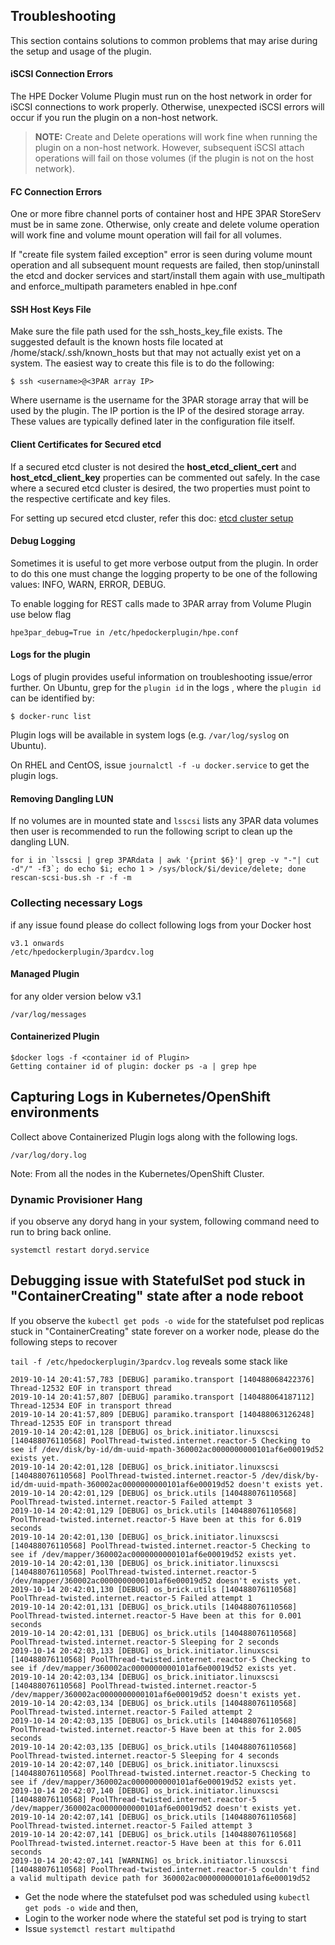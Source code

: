 ## Troubleshooting

This section contains solutions to common problems that may arise during the setup and usage of the plugin.

#### iSCSI Connection Errors
The HPE Docker Volume Plugin must run on the host network in order for iSCSI connections to work properly. Otherwise, unexpected iSCSI errors will occur if you run the plugin on a non-host network.

>**NOTE:** Create and Delete operations will work fine when running the plugin on a non-host network. However, subsequent iSCSI attach operations will fail on those volumes (if the plugin is not on the host network).

#### FC Connection Errors
One or more fibre channel ports of container host and HPE 3PAR StoreServ must be in same zone. Otherwise, only create and delete volume operation will work fine and volume mount operation will fail for all volumes.

If "create file system failed exception" error is seen during volume mount operation and all subsequent mount requests are failed, then stop/uninstall the etcd and docker services and start/install them again with use_multipath and enforce_multipath parameters enabled in hpe.conf

#### SSH Host Keys File

Make sure the file path used for the ssh_hosts_key_file exists. The suggested default is the known hosts file located at /home/stack/.ssh/known_hosts but that may not actually exist yet on a system. The easiest way to create this file is to do the following:
```
$ ssh <username>@<3PAR array IP>
```

Where username is the username for the 3PAR storage array that will be used by the plugin. The IP portion is the IP of the desired storage array. These values are typically defined later in the configuration file itself.

#### Client Certificates for Secured etcd

If a secured etcd cluster is not desired the **host_etcd_client_cert** and **host_etcd_client_key** properties can be commented out safely. In the case where a secured etcd cluster is desired, the two properties must point to the respective certificate and key files.

For setting up secured etcd cluster, refer this doc:
[etcd cluster setup](/docs/advanced/etcd_cluster_setup.md)

#### Debug Logging

Sometimes it is useful to get more verbose output from the plugin. In order to do this one must change the logging property to be one of the following values: INFO, WARN, ERROR, DEBUG.

To enable logging for REST calls made to 3PAR array from Volume Plugin use below flag
```
hpe3par_debug=True in /etc/hpedockerplugin/hpe.conf
```

#### Logs for the plugin

Logs of plugin provides useful information on troubleshooting issue/error further. On Ubuntu, grep for the `plugin id` in the logs , where the `plugin id` can be identified by:

`$ docker-runc list`

Plugin logs will be available in system logs (e.g. `/var/log/syslog` on Ubuntu).

On RHEL and CentOS, issue `journalctl -f -u docker.service` to get the plugin logs.

#### Removing Dangling LUN

If no volumes are in mounted state and `lsscsi` lists any 3PAR data volumes then user is recommended to run the following script to clean up the dangling LUN.

```
for i in `lsscsi | grep 3PARdata | awk '{print $6}'| grep -v "-"| cut -d"/" -f3`; do echo $i; echo 1 > /sys/block/$i/device/delete; done
rescan-scsi-bus.sh -r -f -m
```

### Collecting necessary Logs

if any issue found please do collect following logs from your Docker host

```
v3.1 onwards 
/etc/hpedockerplugin/3pardcv.log
```
#### Managed Plugin
for any older version below v3.1

```
/var/log/messages
```
#### Containerized Plugin 

```
$docker logs -f <container id of Plugin> 
Getting container id of plugin: docker ps -a | grep hpe 
```

 ## Capturing Logs in Kubernetes/OpenShift environments
 
 Collect above Containerized Plugin logs along with the following logs.
 
 ```
 /var/log/dory.log
 ```
 
 Note: From all the nodes in the Kubernetes/OpenShift Cluster.
 
 ### Dynamic Provisioner Hang 
 
 if you observe any doryd hang in your system, following command need to run to bring back online.
 
 ```
 systemctl restart doryd.service
 ```
 
## Debugging issue with StatefulSet pod stuck in "ContainerCreating" state after a node reboot

If you observe the `kubectl get pods -o wide` for the statefulset pod replicas stuck in "ContainerCreating" state forever on a worker node, please do the following steps to recover

`tail -f /etc/hpedockerplugin/3pardcv.log` reveals some stack like
```
2019-10-14 20:41:57,783 [DEBUG] paramiko.transport [140488068422376] Thread-12532 EOF in transport thread
2019-10-14 20:41:57,807 [DEBUG] paramiko.transport [140488064187112] Thread-12534 EOF in transport thread
2019-10-14 20:41:57,809 [DEBUG] paramiko.transport [140488063126248] Thread-12535 EOF in transport thread
2019-10-14 20:42:01,128 [DEBUG] os_brick.initiator.linuxscsi [140488076110568] PoolThread-twisted.internet.reactor-5 Checking to see if /dev/disk/by-id/dm-uuid-mpath-360002ac0000000000101af6e00019d52 exists yet.
2019-10-14 20:42:01,128 [DEBUG] os_brick.initiator.linuxscsi [140488076110568] PoolThread-twisted.internet.reactor-5 /dev/disk/by-id/dm-uuid-mpath-360002ac0000000000101af6e00019d52 doesn't exists yet.
2019-10-14 20:42:01,129 [DEBUG] os_brick.utils [140488076110568] PoolThread-twisted.internet.reactor-5 Failed attempt 3
2019-10-14 20:42:01,129 [DEBUG] os_brick.utils [140488076110568] PoolThread-twisted.internet.reactor-5 Have been at this for 6.019 seconds
2019-10-14 20:42:01,130 [DEBUG] os_brick.initiator.linuxscsi [140488076110568] PoolThread-twisted.internet.reactor-5 Checking to see if /dev/mapper/360002ac0000000000101af6e00019d52 exists yet.
2019-10-14 20:42:01,130 [DEBUG] os_brick.initiator.linuxscsi [140488076110568] PoolThread-twisted.internet.reactor-5 /dev/mapper/360002ac0000000000101af6e00019d52 doesn't exists yet.
2019-10-14 20:42:01,130 [DEBUG] os_brick.utils [140488076110568] PoolThread-twisted.internet.reactor-5 Failed attempt 1
2019-10-14 20:42:01,131 [DEBUG] os_brick.utils [140488076110568] PoolThread-twisted.internet.reactor-5 Have been at this for 0.001 seconds
2019-10-14 20:42:01,131 [DEBUG] os_brick.utils [140488076110568] PoolThread-twisted.internet.reactor-5 Sleeping for 2 seconds
2019-10-14 20:42:03,133 [DEBUG] os_brick.initiator.linuxscsi [140488076110568] PoolThread-twisted.internet.reactor-5 Checking to see if /dev/mapper/360002ac0000000000101af6e00019d52 exists yet.
2019-10-14 20:42:03,134 [DEBUG] os_brick.initiator.linuxscsi [140488076110568] PoolThread-twisted.internet.reactor-5 /dev/mapper/360002ac0000000000101af6e00019d52 doesn't exists yet.
2019-10-14 20:42:03,134 [DEBUG] os_brick.utils [140488076110568] PoolThread-twisted.internet.reactor-5 Failed attempt 2
2019-10-14 20:42:03,135 [DEBUG] os_brick.utils [140488076110568] PoolThread-twisted.internet.reactor-5 Have been at this for 2.005 seconds
2019-10-14 20:42:03,135 [DEBUG] os_brick.utils [140488076110568] PoolThread-twisted.internet.reactor-5 Sleeping for 4 seconds
2019-10-14 20:42:07,140 [DEBUG] os_brick.initiator.linuxscsi [140488076110568] PoolThread-twisted.internet.reactor-5 Checking to see if /dev/mapper/360002ac0000000000101af6e00019d52 exists yet.
2019-10-14 20:42:07,140 [DEBUG] os_brick.initiator.linuxscsi [140488076110568] PoolThread-twisted.internet.reactor-5 /dev/mapper/360002ac0000000000101af6e00019d52 doesn't exists yet.
2019-10-14 20:42:07,141 [DEBUG] os_brick.utils [140488076110568] PoolThread-twisted.internet.reactor-5 Failed attempt 3
2019-10-14 20:42:07,141 [DEBUG] os_brick.utils [140488076110568] PoolThread-twisted.internet.reactor-5 Have been at this for 6.011 seconds
2019-10-14 20:42:07,141 [WARNING] os_brick.initiator.linuxscsi [140488076110568] PoolThread-twisted.internet.reactor-5 couldn't find a valid multipath device path for 360002ac0000000000101af6e00019d52
```
- Get the node where the statefulset pod was scheduled using `kubectl get pods -o wide` and then, 
 - Login to the worker node where the stateful set pod is trying to start
 - Issue `systemctl restart multipathd`
